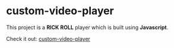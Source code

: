 # custom-video-player

This project is a **RICK ROLL** player which is built using **Javascript**.

Check it out: [custom-video-player](https://vishalkrsharma.github.io/custom-video-player/)
